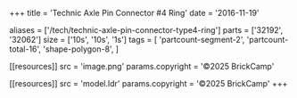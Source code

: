+++
title = 'Technic Axle Pin Connector #4 Ring'
date  = '2016-11-19'

aliases = ['/tech/technic-axle-pin-connector-type4-ring']
parts = ['32192', '32062']
size  = ['10s', '10s', '1s']
tags  = [
  'partcount-segment-2',
  'partcount-total-16',
  'shape-polygon-8',
]

[[resources]]
src              = 'image.png'
params.copyright = '©2025 BrickCamp'

[[resources]]
src              = 'model.ldr'
params.copyright = '©2025 BrickCamp'
+++
